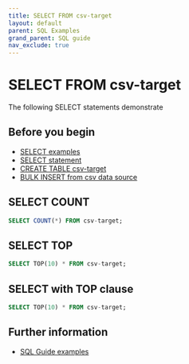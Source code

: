 ```yaml
---
title: SELECT FROM csv-target
layout: default
parent: SQL Examples
grand_parent: SQL guide
nav_exclude: true
---
```

# SELECT FROM csv-target

The following SELECT statements demonstrate

## Before you begin
* [SELECT examples](/docs/sql-guide/examples/sql-eg-select/sql-eg-select-home)
* [SELECT statement](/docs/sql-guide/statements/statement-select)
* [CREATE TABLE csv-target](/docs/sql-guide/examples/sql-eg-table/sql-eg-table-create-csv-target)
* [BULK INSERT from csv data source](/docs/sql-guide/examples/sql-eg-insert/sql-eg-insert-bulk-csv-target)

## SELECT COUNT

```sql
SELECT COUNT(*) FROM csv-target;
```

## SELECT TOP

```sql
SELECT TOP(10) * FROM csv-target;
```


## SELECT with TOP clause

```sql
SELECT TOP(10) * FROM csv-target;
```

## Further information

* [SQL Guide examples](/docs/sql-guide/examples/sql-eg-home)
